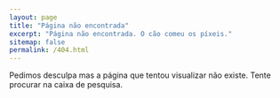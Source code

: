 ```yaml
---
layout: page
title: "Página não encontrada"
excerpt: "Página não encontrada. O cão comeu os píxeis."
sitemap: false
permalink: /404.html
---
```


Pedimos desculpa mas a página que tentou visualizar não existe. Tente procurar na caixa de pesquisa.

<script type="text/javascript">
  var GOOG_FIXURL_LANG = 'pt';
  var GOOG_FIXURL_SITE = '{{ site.url }}'
</script>
<script type="text/javascript"
  src="//linkhelp.clients.google.com/tbproxy/lh/wm/fixurl.js">
</script>
